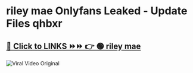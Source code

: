
 # riley mae Onlyfans Leaked - Update Files qhbxr

## <h2><a href="https://clipsfans.com/riley_mae&ref=git">🔗 Click to LINKS ⏩⏩ 👉 🟢 riley mae </a></h2>

<a href="https://clipsfans.com/riley_mae&ref=git" rel="nofollow" data-target="animated-image.originalLink"><img src="https://i.ibb.co.com/xMMVF88/686577567.gif" alt="Viral Video Original" style="max-width: 100%; display: inline-block;" data-target="animated-image.originalImage"></a>

